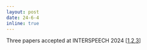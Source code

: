```yaml
---
layout: post
date: 24-6-4
inline: true
---
```

Three papers accepted at INTERSPEECH 2024 [[1](https://arxiv.org/abs/2402.09585),[2](https://arxiv.org/abs/2402.00282v1),[3]()]
